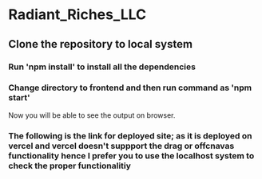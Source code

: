 # Radiant_Riches_LLC

## Clone the repository to local system

### Run 'npm install' to install all the dependencies

### Change directory to frontend and then run command as 'npm start'

Now you will be able to see the output on browser.


### The following is the link for deployed site; as it is deployed on vercel and vercel doesn't suppport the drag or offcnavas functionality hence I prefer you to use the localhost system to check the proper functionalitiy
